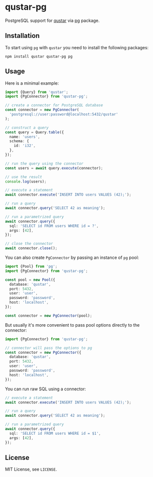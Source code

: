 # qustar-pg

PostgreSQL support for [qustar](https://www.npmjs.com/package/qustar) via [pg](https://www.npmjs.com/package/pg) package.

## Installation

To start using `pg` with `qustar` you need to install the following packages:

```
npm install qustar qustar-pg pg
```

## Usage

Here is a minimal example:

```ts
import {Query} from 'qustar';
import {PgConnector} from 'qustar-pg';

// create a connector for PostgreSQL database
const connector = new PgConnector(
  'postgresql://user:password@localhost:5432/qustar'
);

// construct a query
const query = Query.table({
  name: 'users',
  schema: {
    id: 'i32',
  },
});

// run the query using the connector
const users = await query.execute(connector);

// use the result
console.log(users);

// execute a statement
await connector.execute('INSERT INTO users VALUES (42);');

// run a query
await connector.query('SELECT 42 as meaning');

// run a parametrized query
await connector.query({
  sql: 'SELECT id FROM users WHERE id = ?',
  args: [42],
});

// close the connector
await connector.close();
```

You can also create `PgConnector` by passing an instance of `pg` pool:

```ts
import {Pool} from 'pg';
import {PgConnector} from 'qustar-pg';

const pool = new Pool({
  database: 'qustar',
  port: 5432,
  user: 'user',
  password: 'password',
  host: 'localhost',
});

const connector = new PgConnector(pool);
```

But usually it's more convenient to pass pool options directly to the connector:

```ts
import {PgConnector} from 'qustar-pg';

// connector will pass the options to pg
const connector = new PgConnector({
  database: 'qustar',
  port: 5432,
  user: 'user',
  password: 'password',
  host: 'localhost',
});
```

You can run raw SQL using a connector:

```ts
// execute a statement
await connector.execute('INSERT INTO users VALUES (42);');

// run a query
await connector.query('SELECT 42 as meaning');

// run a parametrized query
await connector.query({
  sql: 'SELECT id FROM users WHERE id = $1',
  args: [42],
});
```

## License

MIT License, see `LICENSE`.
